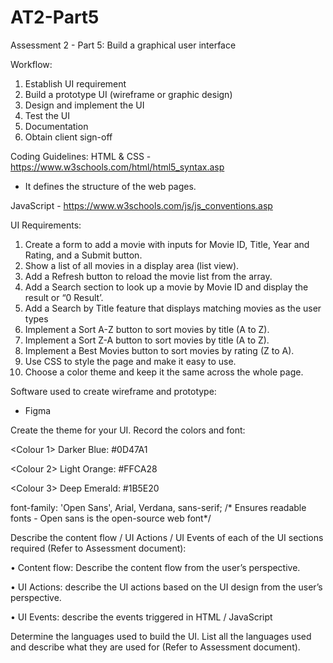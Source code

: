 # AT2-Part5
Assessment 2 - Part 5: Build a graphical user interface

Workflow:
1.	Establish UI requirement
2.	Build a prototype UI (wireframe or graphic design)
3.	Design and implement the UI
4.	Test the UI
5.	Documentation
6.	Obtain client sign-off

Coding Guidelines:
HTML & CSS - https://www.w3schools.com/html/html5_syntax.asp
- It defines the structure of the web pages.

JavaScript - https://www.w3schools.com/js/js_conventions.asp

UI Requirements:

1. Create a form to add a movie with inputs for Movie ID, Title, Year and Rating, and a Submit button.
2. Show a list of all movies in a display area (list view).
3. Add a Refresh button to reload the movie list from the array.
4. Add a Search section to look up a movie by Movie ID and display the result or “0 Result’.
5. Add a Search by Title feature that displays matching movies as the user types
6. Implement a Sort A-Z button to sort movies by title (A to Z).
7. Implement a Sort Z-A button to sort movies by title (A to Z).
8. Implement a Best Movies button to sort movies by rating (Z to A).
9. Use CSS to style the page and make it easy to use.
10. Choose a color theme and keep it the same across the whole page.

Software used to create wireframe and prototype:
- Figma

Create the theme for your UI. Record the colors and font:

<Colour 1>
Darker Blue: #0D47A1

<Colour 2>
Light Orange: #FFCA28

<Colour 3>
Deep Emerald: #1B5E20

<Font>
font-family: 'Open Sans', Arial, Verdana, sans-serif;
/* Ensures readable  fonts - Open sans is the open-source web font*/

Describe the content flow / UI Actions / UI Events of each of the UI sections 
required (Refer to Assessment document):

•	Content flow: Describe the content flow from the user’s perspective.

•	UI Actions: describe the UI actions based on the UI design from the user’s 
  perspective.

•	UI Events: describe the events triggered in HTML / JavaScript


Determine the languages used to build the UI. List all the languages used and 
describe what they are used for (Refer to Assessment document).
